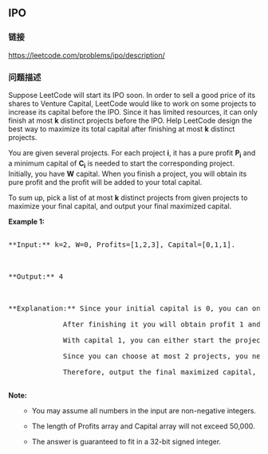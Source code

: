 ## IPO  
### 链接  
https://leetcode.com/problems/ipo/description/  
### 问题描述

Suppose LeetCode will start its IPO soon. In order to sell a good price of its shares to Venture Capital, LeetCode would like to work on some projects to increase its capital before the IPO. Since it has limited resources, it can only finish at most **k** distinct projects before the IPO. Help LeetCode design the best way to maximize its total capital after finishing at most **k** distinct projects. 



You are given several projects. For each project **i**, it has a pure profit **P<sub>i</sub>** and a minimum capital of **C<sub>i</sub>** is needed to start the corresponding project. Initially, you have **W** capital. When you finish a project, you will obtain its pure profit and the profit will be added to your total capital.



To sum up, pick a list of at most **k** distinct projects from given projects to maximize your final capital, and output your final maximized capital.


**Example 1:**<br />
<pre>
**Input:** k=2, W=0, Profits=[1,2,3], Capital=[0,1,1].

**Output:** 4

**Explanation:** Since your initial capital is 0, you can only start the project indexed 0.
             After finishing it you will obtain profit 1 and your capital becomes 1.
             With capital 1, you can either start the project indexed 1 or the project indexed 2.
             Since you can choose at most 2 projects, you need to finish the project indexed 2 to get the maximum capital.
             Therefore, output the final maximized capital, which is 0 + 1 + 3 = 4.
</pre>


**Note:**<br>
<ol>
- You may assume all numbers in the input are non-negative integers.
- The length of Profits array and Capital array will not exceed 50,000.
- The answer is guaranteed to fit in a 32-bit signed integer.
</ol>

